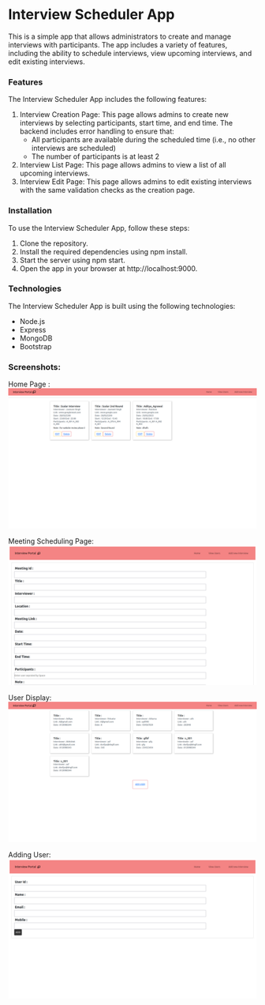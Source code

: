 # Interview Scheduler App

This is a simple app that allows administrators to create and manage interviews with participants. The app includes a variety of features, including the ability to schedule interviews, view upcoming interviews, and edit existing interviews.

### Features

The Interview Scheduler App includes the following features:

1. Interview Creation Page: This page allows admins to create new interviews by selecting participants, start time, and end time. The backend includes error handling to ensure that:
    * All participants are available during the scheduled time (i.e., no other interviews are scheduled)
    * The number of participants is at least 2
2. Interview List Page: This page allows admins to view a list of all upcoming interviews.
3. Interview Edit Page: This page allows admins to edit existing interviews with the same validation checks as the creation page.

### Installation
To use the Interview Scheduler App, follow these steps:

1. Clone the repository.
2. Install the required dependencies using npm install.
3. Start the server using npm start.
4. Open the app in your browser at http://localhost:9000.

### Technologies
The Interview Scheduler App is built using the following technologies:

* Node.js
* Express
* MongoDB
* Bootstrap

### Screenshots: 
Home Page :
![alt text](https://github.com/aadityaagrawal/interview_creation_portal/blob/main/assets/Home.png "Home Page")

Meeting Scheduling Page:
![alt text](https://github.com/aadityaagrawal/interview_creation_portal/blob/main/assets/create_meet.png "Scheduling Page")

User Display:
![alt text](https://github.com/aadityaagrawal/interview_creation_portal/blob/main/assets/user.png "User Page")

Adding User:
![alt text](https://github.com/aadityaagrawal/interview_creation_portal/blob/main/assets/add_user.png "Add User Page")

